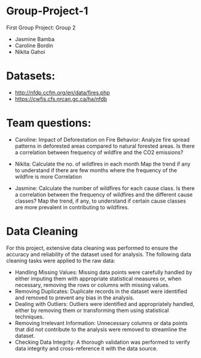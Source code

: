 # Group-Project-1
First Group Project: Group 2

- Jasmine Bamba
- Caroline Bordin
- Nikita Gahoi

# Datasets:
- http://nfdp.ccfm.org/en/data/fires.php
- https://cwfis.cfs.nrcan.gc.ca/ha/nfdb

# Team questions:

- Caroline: Impact of Deforestation on Fire Behavior: Analyze fire spread patterns in deforested areas compared to natural forested areas. Is there a correlation between frequency of wildfire and the CO2 emissions?

- Nikita: Calculate the no. of wildfires in each month
          Map the trend if any to understand if there are few months where the frequency of the wildfire is more Correlation

- Jasmine: Calculate the number of wildfires for each cause class. Is there a correlation between the frequency of wildfires and the different cause classes?
           Map the trend, if any, to understand if certain cause classes are more prevalent in contributing to wildfires.

# Data Cleaning
For this project, extensive data cleaning was performed to ensure the accuracy and reliability of the dataset used for analysis. The following data cleaning tasks were applied to the raw data:

- Handling Missing Values: Missing data points were carefully handled by either imputing them with appropriate statistical measures or, when necessary, removing the rows or columns with missing values.
- Removing Duplicates: Duplicate records in the dataset were identified and removed to prevent any bias in the analysis.
- Dealing with Outliers: Outliers were identified and appropriately handled, either by removing them or transforming them using statistical techniques.
- Removing Irrelevant Information: Unnecessary columns or data points that did not contribute to the analysis were removed to streamline the dataset.
- Checking Data Integrity: A thorough validation was performed to verify data integrity and cross-reference it with the data source.
